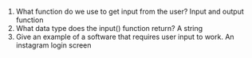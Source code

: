 1. What function do we use to get input from the user?
Input and output function
2. What data type does the input() function return?
A string
3. Give an example of a software that requires user input to work.
An instagram login screen